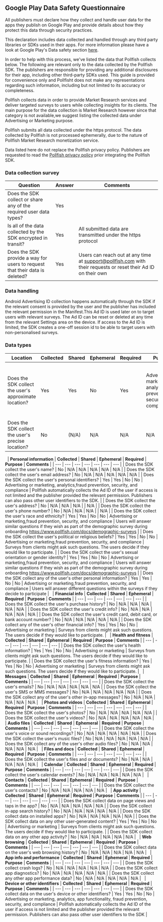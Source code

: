 ## Google Play Data Safety Questionnaire

All publishers must declare how they collect and handle user data for the apps they publish on Google Play and provide details about how they protect this data through security practices.

This declaration includes data collected and handled through any third party libraries or SDKs used in their apps. For more information please have a look at Google Play&#39;s Data safety section [here](https://support.google.com/googleplay/android-developer/answer/10787469).

In order to help with this process, we&#39;ve listed the data that Pollfish collects below. The following are relevant only to the data collected by the Pollfish SDK. The publishers are responsible for providing any additional disclosures for their app, including other third-party SDKs used. This guide is provided for convenience only and Pollfisht does not make any representations regarding such information, including but not limited to its accuracy or completeness.

Pollfish collects data in order to provide Market Research services and deliver targeted surveys to users while collecting insights for its clients. The main purpose for the data collection is Market Research however since that category is not available,we suggest listing the collected data under Advertising or Marketing purpose.

Pollfish submits all data collected under the https protocol. The data collected by Pollfish is not processed ephemerally, due to the nature of Pollfish Market Research monetization service.

Data listed here do not replace the Pollfish privacy policy. Publishers are requested to read the [Pollfish privacy policy](https://www.pollfish.com/terms/publisher) prior integrating the Pollfish SDK.

### **Data collection survey**

| **Question** | **Answer** | **Comments** |
| --- | --- | --- |
| Does the SDK collect or share any of the required user data types? | Yes |  |
| Is all of the data collected by the SDK encrypted in transit? | Yes | All submitted data are transmitted under the https protocol |
| Does the SDK provide a way for users to request that their data is deleted? | Yes | Users can reach out at any time at [support@pollfish.com](mailto:support@pollfish.com) with their requests or reset their Ad ID on their own |

### **Data handling**

Android Advertising ID collection happens automatically through the SDK if the relevant consent is provided by the user and the publisher has included the relevant permission in the Manifest.This Ad ID is used later on to target users with relevant surveys. The Ad ID can be reset or deleted at any time from the relevant Settings area on the device. If access to the Ad ID is limited, the SDK creates a one-off session id to be able to target users with non-personalised surveys.

### **Data types**

| **Location** | **Collected** | **Shared** | **Ephemeral** | **Required** | **Purpose** | **Comments** |
| --- | --- | --- | --- | --- | --- | --- |
| Does the SDK collect the user&#39;s approximate location? | Yes | Yes | No | Yes | Advertising or marketing, analytics,fraud prevention, security, and compliance | Pollfish collects and processes IP address, and infers approximate geolocation from IP address. |
| Does the SDK collect the user&#39;s precise location? | No | (N/A) | N/A | N/A | N/A | N/A |
&nbsp;
| **Personal information** | **Collected** | **Shared** | **Ephemeral** | **Required** | **Purpose** | **Comments** |
| --- | --- | --- | --- | --- | --- | --- |
| Does the SDK collect the user&#39;s name? | No | N/A | N/A | N/A | N/A | N/A |
| Does the SDK collect the user&#39;s email address? | No | N/A | N/A | N/A | N/A | N/A |
| Does the SDK collect the user&#39;s personal identifiers? | Yes | Yes | No | No | Advertising or marketing, analytics,fraud prevention, security, and compliance | Pollfish automatically collects the Ad ID of the user if access is not limited and the publisher provided the relevant permission. Publishers can also pass other user identifiers to the SDK. |
| Does the SDK collect the user&#39;s address? | No | N/A | N/A | N/A |  | N/A |
| Does the SDK collect the user&#39;s phone number? | No | N/A | N/A | N/A |  | N/A |
| Does the SDK collect the user&#39;s race and ethnicity? | Yes | Yes | No | No | Advertising or marketing,fraud prevention, security, and compliance | Users will answer similar questions if they wish as part of the demographic survey during onboarding https://www.pollfish.com/docs/demographic-surveys |
| Does the SDK collect the user&#39;s political or religious beliefs? | Yes | Yes | No | No | Advertising or marketing,fraud prevention, security, and compliance | Surveys from clients might ask such questions. The users decide if they would like to participate. |
| Does the SDK collect the user&#39;s sexual orientation or gender identity? | Yes | Yes | No | No | Advertising or marketing,fraud prevention, security, and compliance | Users will answer similar questions if they wish as part of the demographic survey during onboarding https://www.pollfish.com/docs/demographic-surveys |
| Does the SDK collect any of the user&#39;s other personal information? | Yes | Yes | No | No | Advertising or marketing,fraud prevention, security, and compliance | Users will answer different questions within the surveys if they decide to participate |
&nbsp;
| **Financial info** | **Collected** | **Shared** | **Ephemeral** | **Required** | **Purpose** | **Comments** |
| --- | --- | --- | --- | --- | --- | --- |
| Does the SDK collect the user&#39;s purchase history? | No | N/A | N/A | N/A | N/A | N/A |
| Does the SDK collect the user&#39;s credit info? | No | N/A | N/A | N/A | N/A | N/A |
| Does the SDK collect the user&#39;s credit card, debit card, or bank account number? | No | N/A | N/A | N/A | N/A | N/A |
| Does the SDK collect any of the user&#39;s other financial info? | Yes | Yes | No | No | Advertising or marketing | Surveys from clients might ask such questions. The users decide if they would like to participate. |
&nbsp;
| **Health and fitness** | **Collected** | **Shared** | **Ephemeral** | **Required** | **Purpose** | **Comments** |
| --- | --- | --- | --- | --- | --- | --- |
| Does the SDK collect the user&#39;s health information? | Yes | Yes | No | No | Advertising or marketing | Surveys from clients might ask such questions. The users decide if they would like to participate. |
| Does the SDK collect the user&#39;s fitness information? | Yes | Yes | No | No | Advertising or marketing | Surveys from clients might ask such questions. The users decide if they would like to participate. |
&nbsp;
| **Messages** | **Collected** | **Shared** | **Ephemeral** | **Required** | **Purpose** | **Comments** |
| --- | --- | --- | --- | --- | --- | --- |
| Does the SDK collect the user&#39;s emails? | No | N/A | N/A | N/A | N/A | N/A |
| Does the SDK collect the user&#39;s SMS or MMS messages? | No | N/A | N/A | N/A | N/A | N/A |
| Does the SDK collect any of the user&#39;s other in-app messages? | No | N/A | N/A | N/A | N/A | N/A |
&nbsp;
| **Photos and videos** | **Collected** | **Shared** | **Ephemeral** | **Required** | **Purpose** | **Comments** |
| --- | --- | --- | --- | --- | --- | --- |
| Does the SDK collect the user&#39;s photos? | No | N/A | N/A | N/A | N/A | N/A |
| Does the SDK collect the user&#39;s videos? | No | N/A | N/A | N/A | N/A | N/A |
&nbsp;
| **Audio files** | **Collected** | **Shared** | **Ephemeral** | **Required** | **Purpose** | **Comments** |
| --- | --- | --- | --- | --- | --- | --- |
| Does the SDK collect the user&#39;s voice or sound recordings? | No | N/A | N/A | N/A | N/A | N/A |
| Does the SDK collect the user&#39;s music files? | No | N/A | N/A | N/A | N/A | N/A |
| Does the SDK collect any of the user&#39;s other audio files? | No | N/A | N/A | N/A | N/A | N/A |
&nbsp;
| **Files and docs** | **Collected** | **Shared** | **Ephemeral** | **Required** | **Purpose** | **Comments** |
| --- | --- | --- | --- | --- | --- | --- |
| Does the SDK collect the user&#39;s files and or documents? | No | N/A | N/A | N/A | N/A | N/A |
&nbsp;
| **Calendar** | **Collected** | **Shared** | **Ephemeral** | **Required** | **Purpose** | **Comments** |
| --- | --- | --- | --- | --- | --- | --- |
| Does the SDK collect the user&#39;s calendar events? | No | N/A | N/A | N/A | N/A | N/A |
&nbsp;
| **Contacts** | **Collected** | **Shared** | **Ephemeral** | **Required** | **Purpose** | **Comments** |
| --- | --- | --- | --- | --- | --- | --- |
| Does the SDK collect the user&#39;s contacts? | No | N/A | N/A | N/A | N/A | N/A |
&nbsp;
| **App activity** | **Collected** | **Shared** | **Ephemeral** | **Required** | **Purpose** | **Comments** |
| --- | --- | --- | --- | --- | --- | --- |
| Does the SDK collect data on page views and taps in the app? | No | N/A | N/A | N/A | N/A | N/A |
| Does the SDK collect in-app search history? | No | N/A | N/A | N/A | N/A | N/A |
| Does the SDK collect data on installed apps? | No | N/A | N/A | N/A | N/A | N/A |
| Does the SDK collect data on any other user-generated content? | Yes | Yes | No | No | Advertising or marketing | Surveys from clients might ask such questions. The users decide if they would like to participate. |
| Does the SDK collect data on any other app activity? | No | N/A | N/A | N/A | N/A | N/A |
&nbsp;
| **Web browsing** | **Collected** | **Shared** | **Ephemeral** | **Required** | **Purpose** | **Comments** |
| --- | --- | --- | --- | --- | --- | --- |
| Does the SDK collect data on the user&#39;s web browsing history? | No | N/A | N/A | N/A | N/A | N/A |
&nbsp;
| **App info and performance** | **Collected** | **Shared** | **Ephemeral** | **Required** | **Purpose** | **Comments** |
| --- | --- | --- | --- | --- | --- | --- |
| Does the SDK collect crash logs? | No | N/A | N/A | N/A | N/A | N/A |
| Does the SDK collect app diagnostics? | No | N/A | N/A | N/A | N/A | N/A |
| Does the SDK collect any other app performance data? | No | N/A | N/A | N/A | N/A | N/A |
&nbsp;
| **Device or other identifiers** | **Collected** | **Shared** | **Ephemeral** | **Required** | **Purpose** | **Comments** |
| --- | --- | --- | --- | --- | --- | --- |
| Does the SDK collect data on the user&#39;s device or other identifiers? | Yes | Yes | No | No | Advertising or marketing, analytics, app functionality, fraud prevention, security, and compliance | Pollfish automatically collects the Ad ID of the user if access is not limited and the publisher provided the relevant permission. Publishers can also pass other user identifiers to the SDK |
